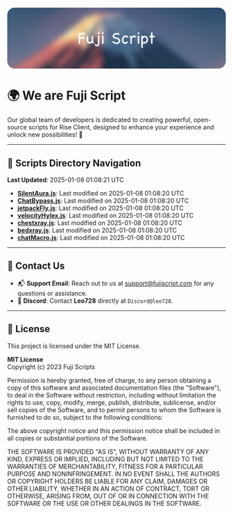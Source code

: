 ![Banner](.github/b.webp)

# 🌍 **We are Fuji Script**

Our global team of developers is dedicated to creating powerful, open-source scripts for Rise Client, designed to enhance your experience and unlock new possibilities! 🌟

---
<!-- SCRIPTS_NAVIGATION_START -->
## 📂 **Scripts Directory Navigation**

**Last Updated**: 2025-01-08 01:08:21 UTC

- **[SilentAura.js](scripts/SilentAura.js)**: Last modified on 2025-01-08 01:08:20 UTC
- **[ChatBypass.js](scripts/ChatBypass.js)**: Last modified on 2025-01-08 01:08:20 UTC
- **[jetpackFly.js](scripts/jetpackFly.js)**: Last modified on 2025-01-08 01:08:20 UTC
- **[velocityHylex.js](scripts/velocityHylex.js)**: Last modified on 2025-01-08 01:08:20 UTC
- **[chestxray.js](scripts/chestxray.js)**: Last modified on 2025-01-08 01:08:20 UTC
- **[bedxray.js](scripts/bedxray.js)**: Last modified on 2025-01-08 01:08:20 UTC
- **[chatMacro.js](scripts/chatMacro.js)**: Last modified on 2025-01-08 01:08:20 UTC

<!-- SCRIPTS_NAVIGATION_END -->

---

## 💬 **Contact Us**  
- 📬 **Support Email**: Reach out to us at [support@fujiscript.com](mailto:support@fujiscript.com) for any questions or assistance.  
- 💬 **Discord**: Contact **Leo728** directly at `Discord@leo728`.

---

## 📜 **License**

This project is licensed under the MIT License.  

**MIT License**  
Copyright (c) 2023 Fuji Scripts  

Permission is hereby granted, free of charge, to any person obtaining a copy of this software and associated documentation files (the "Software"), to deal in the Software without restriction, including without limitation the rights to use, copy, modify, merge, publish, distribute, sublicense, and/or sell copies of the Software, and to permit persons to whom the Software is furnished to do so, subject to the following conditions:  

The above copyright notice and this permission notice shall be included in all copies or substantial portions of the Software.  

THE SOFTWARE IS PROVIDED "AS IS", WITHOUT WARRANTY OF ANY KIND, EXPRESS OR IMPLIED, INCLUDING BUT NOT LIMITED TO THE WARRANTIES OF MERCHANTABILITY, FITNESS FOR A PARTICULAR PURPOSE AND NONINFRINGEMENT. IN NO EVENT SHALL THE AUTHORS OR COPYRIGHT HOLDERS BE LIABLE FOR ANY CLAIM, DAMAGES OR OTHER LIABILITY, WHETHER IN AN ACTION OF CONTRACT, TORT OR OTHERWISE, ARISING FROM, OUT OF OR IN CONNECTION WITH THE SOFTWARE OR THE USE OR OTHER DEALINGS IN THE SOFTWARE.  
